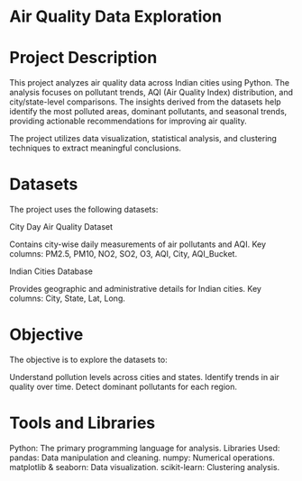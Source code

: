 # Air Quality Data Exploration
# Project Description
This project analyzes air quality data across Indian cities using Python. The analysis focuses on pollutant trends, AQI (Air Quality Index) distribution, and city/state-level comparisons. The insights derived from the datasets help identify the most polluted areas, dominant pollutants, and seasonal trends, providing actionable recommendations for improving air quality.

The project utilizes data visualization, statistical analysis, and clustering techniques to extract meaningful conclusions.

# Datasets
The project uses the following datasets:

City Day Air Quality Dataset

Contains city-wise daily measurements of air pollutants and AQI.
Key columns: PM2.5, PM10, NO2, SO2, O3, AQI, City, AQI_Bucket.

Indian Cities Database

Provides geographic and administrative details for Indian cities.
Key columns: City, State, Lat, Long.

# Objective
The objective is to explore the datasets to:

Understand pollution levels across cities and states.
Identify trends in air quality over time.
Detect dominant pollutants for each region.

# Tools and Libraries
Python: The primary programming language for analysis.
Libraries Used:
pandas: Data manipulation and cleaning.
numpy: Numerical operations.
matplotlib & seaborn: Data visualization.
scikit-learn: Clustering analysis.
